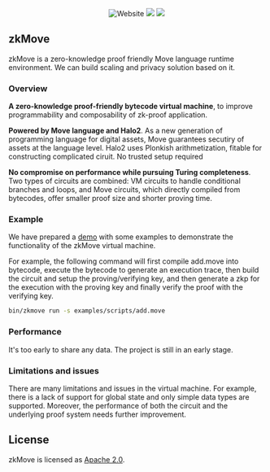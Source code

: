 <p align="center">
    <img alt="Website" src="https://img.shields.io/website?down_message=offline&label=zkmove.net&up_message=online&url=https%3A%2F%2Fzkmove.net">
    <a href="https://discord.gg/d6yMS2yycq"><img src="https://img.shields.io/discord/907903191788683304?logo=discord"/></a>
    <a href="https://twitter.com/zkmove"><img src="https://img.shields.io/twitter/follow/zkmove?style=social"/></a>
</p>

## zkMove

zkMove is a zero-knowledge proof friendly Move language runtime environment. We can build scaling and privacy solution based on it.

### Overview

**A zero-knowledge proof-friendly bytecode virtual machine**, to improve programmability and composability of zk-proof application.

**Powered by Move language and Halo2**. As a new generation of programming language for digital assets, Move guarantees secutiry of assets at the language level. Halo2 uses Plonkish arithmetization, fitable for constructing complicated ciruit. No trusted setup required

**No compromise on performance while pursuing Turing completeness**. Two types of circuits are combined: VM circuits to handle conditional branches and loops, and Move circuits, which directly compiled from bytecodes, offer smaller proof size and shorter proving time. 

### Example

We have prepared a [demo](./demo/README.md) with some examples to demonstrate the functionality of the zkMove virtual machine. 

For example, the following command will first compile add.move into bytecode, execute the bytecode to generate an execution trace, then build the circuit and setup the proving/verifying key, and then generate a zkp for the execution with the proving key and finally verify the proof with the verifying key.

```bash
bin/zkmove run -s examples/scripts/add.move
```

### Performance

It's too early to share any data. The project is still in an early stage. 

### Limitations and issues

There are many limitations and issues in the virtual machine. For example, there is a lack of support for global state and only simple data types are supported. Moreover, the performance of both the circuit and the underlying proof system needs further improvement.

## License

zkMove is licensed as [Apache 2.0](./LICENSE).

